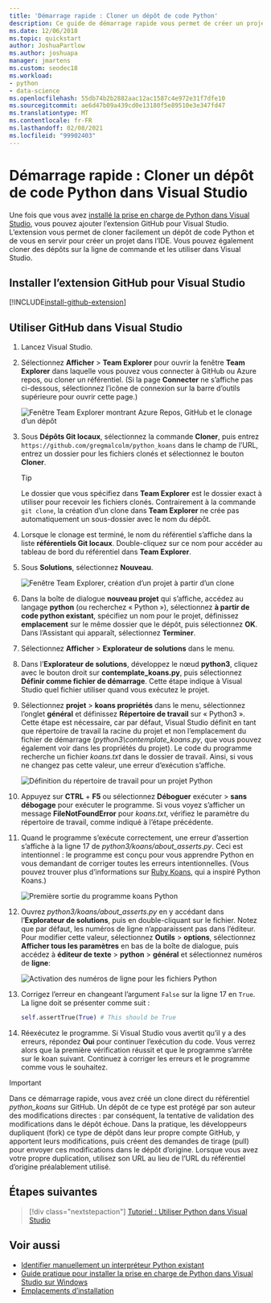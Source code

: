 ```yaml
---
title: 'Démarrage rapide : Cloner un dépôt de code Python'
description: Ce guide de démarrage rapide vous permet de créer un projet Python dans Visual Studio par clonage du référentiel koans de Python à l’aide de Visual Studio Team Explorer.
ms.date: 12/06/2018
ms.topic: quickstart
author: JoshuaPartlow
ms.author: joshuapa
manager: jmartens
ms.custom: seodec18
ms.workload:
- python
- data-science
ms.openlocfilehash: 55db74b2b2882aac12ac1587c4e972e31f7dfe10
ms.sourcegitcommit: ae6d47b09a439cd0e13180f5e89510e3e347fd47
ms.translationtype: MT
ms.contentlocale: fr-FR
ms.lasthandoff: 02/08/2021
ms.locfileid: "99902403"
---
```

# <a name="quickstart-clone-a-repository-of-python-code-in-visual-studio"></a>Démarrage rapide : Cloner un dépôt de code Python dans Visual Studio

Une fois que vous avez [installé la prise en charge de Python dans Visual Studio](installing-python-support-in-visual-studio.md), vous pouvez ajouter l’extension GitHub pour Visual Studio. L’extension vous permet de cloner facilement un dépôt de code Python et de vous en servir pour créer un projet dans l’IDE. Vous pouvez également cloner des dépôts sur la ligne de commande et les utiliser dans Visual Studio.

## <a name="install-the-github-extension-for-visual-studio"></a>Installer l’extension GitHub pour Visual Studio

[!INCLUDE[install-github-extension](includes/install-github-extension.md)]

## <a name="work-with-github-in-visual-studio"></a>Utiliser GitHub dans Visual Studio

1. Lancez Visual Studio.

1. Sélectionnez **Afficher**  >  **Team Explorer** pour ouvrir la fenêtre **Team Explorer** dans laquelle vous pouvez vous connecter à GitHub ou Azure repos, ou cloner un référentiel. (Si la page **Connecter** ne s’affiche pas ci-dessous, sélectionnez l’icône de connexion sur la barre d’outils supérieure pour ouvrir cette page.)

    ![Fenêtre Team Explorer montrant Azure Repos, GitHub et le clonage d’un dépôt](media/team-explorer.png)

1. Sous **Dépôts Git locaux**, sélectionnez la commande **Cloner**, puis entrez `https://github.com/gregmalcolm/python_koans` dans le champ de l’URL, entrez un dossier pour les fichiers clonés et sélectionnez le bouton **Cloner**.

    > [!Tip]
    > Le dossier que vous spécifiez dans **Team Explorer** est le dossier exact à utiliser pour recevoir les fichiers clonés. Contrairement à la commande `git clone`, la création d’un clone dans **Team Explorer** ne crée pas automatiquement un sous-dossier avec le nom du dépôt.

1. Lorsque le clonage est terminé, le nom du référentiel s’affiche dans la liste **référentiels Git locaux**. Double-cliquez sur ce nom pour accéder au tableau de bord du référentiel dans **Team Explorer**.

1. Sous **Solutions**, sélectionnez **Nouveau**.

    ![Fenêtre Team Explorer, création d’un projet à partir d’un clone](media/team-explorer-new-project.png)

1. Dans la boîte de dialogue **nouveau projet** qui s’affiche, accédez au langage **python** (ou recherchez « Python »), sélectionnez **à partir de code python existant**, spécifiez un nom pour le projet, définissez **emplacement** sur le même dossier que le dépôt, puis sélectionnez **OK**. Dans l’Assistant qui apparaît, sélectionnez **Terminer**.

1. Sélectionnez **Afficher**  >  **Explorateur de solutions** dans le menu.

1. Dans l’**Explorateur de solutions**, développez le nœud **python3**, cliquez avec le bouton droit sur **contemplate_koans.py**, puis sélectionnez **Définir comme fichier de démarrage**. Cette étape indique à Visual Studio quel fichier utiliser quand vous exécutez le projet.

1. Sélectionnez **projet**  >  **koans propriétés** dans le menu, sélectionnez l’onglet **général** et définissez **Répertoire de travail** sur « Python3 ». Cette étape est nécessaire, car par défaut, Visual Studio définit en tant que répertoire de travail la racine du projet et non l’emplacement du fichier de démarrage (*python3\contemplate_koans.py*, que vous pouvez également voir dans les propriétés du projet). Le code du programme recherche un fichier *koans.txt* dans le dossier de travail. Ainsi, si vous ne changez pas cette valeur, une erreur d’exécution s’affiche.

    ![Définition du répertoire de travail pour un projet Python](media/projects-set-working-directory.png)

1. Appuyez sur **CTRL** + **F5** ou sélectionnez **Déboguer** exécuter  >  **sans débogage** pour exécuter le programme. Si vous voyez s’afficher un message **FileNotFoundError** pour *koans.txt*, vérifiez le paramètre du répertoire de travail, comme indiqué à l’étape précédente.

1. Quand le programme s’exécute correctement, une erreur d’assertion s’affiche à la ligne 17 de *python3/koans/about_asserts.py*. Ceci est intentionnel : le programme est conçu pour vous apprendre Python en vous demandant de corriger toutes les erreurs intentionnelles. (Vous pouvez trouver plus d’informations sur [Ruby Koans](https://rubykoans.com/), qui a inspiré Python Koans.)

    ![Première sortie du programme koans Python](media/koans-output.png)

1. Ouvrez *python3/koans/about_asserts.py* en y accédant dans l’**Explorateur de solutions**, puis en double-cliquant sur le fichier. Notez que par défaut, les numéros de ligne n’apparaissent pas dans l’éditeur. Pour modifier cette valeur, sélectionnez **Outils**  >  **options**, sélectionnez **Afficher tous les paramètres** en bas de la boîte de dialogue, puis accédez à **éditeur de texte**  >  **python**  >  **général** et sélectionnez numéros de **ligne**:

    ![Activation des numéros de ligne pour les fichiers Python](media/options-general-line-numbers.png)

1. Corrigez l’erreur en changeant l’argument `False` sur la ligne 17 en `True`. La ligne doit se présenter comme suit :

    ```python
    self.assertTrue(True) # This should be True
    ```

1. Réexécutez le programme. Si Visual Studio vous avertit qu’il y a des erreurs, répondez **Oui** pour continuer l’exécution du code. Vous verrez alors que la première vérification réussit et que le programme s’arrête sur le koan suivant. Continuez à corriger les erreurs et le programme comme vous le souhaitez.

> [!Important]
> Dans ce démarrage rapide, vous avez créé un clone direct du référentiel *python_koans* sur GitHub. Un dépôt de ce type est protégé par son auteur des modifications directes : par conséquent, la tentative de validation des modifications dans le dépôt échoue. Dans la pratique, les développeurs dupliquent (fork) ce type de dépôt dans leur propre compte GitHub, y apportent leurs modifications, puis créent des demandes de tirage (pull) pour envoyer ces modifications dans le dépôt d’origine. Lorsque vous avez votre propre duplication, utilisez son URL au lieu de l’URL du référentiel d’origine préalablement utilisé.

## <a name="next-steps"></a>Étapes suivantes

> [!div class="nextstepaction"]
> [Tutoriel : Utiliser Python dans Visual Studio](tutorial-working-with-python-in-visual-studio-step-01-create-project.md)

## <a name="see-also"></a>Voir aussi

- [Identifier manuellement un interpréteur Python existant](managing-python-environments-in-visual-studio.md#manually-identify-an-existing-environment)
- [Guide pratique pour installer la prise en charge de Python dans Visual Studio sur Windows](installing-python-support-in-visual-studio.md)
- [Emplacements d’installation](installing-python-support-in-visual-studio.md#install-locations)
